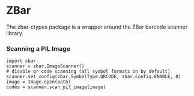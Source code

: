 # ZBar

The zbar-ctypes package is a wrapper around the ZBar barcode scanner library.

### Scanning a PIL Image
```
import sbar
scanner = zbar.ImageScanner()
# disable qr code scanning (all symbol formats on by default)
scanner.set_config(zbar.SymbolType.QRCODE, zbar.Config.ENABLE, 0)
image = Image.open(path)
codes = scanner.scan_pil_image(image)
```
